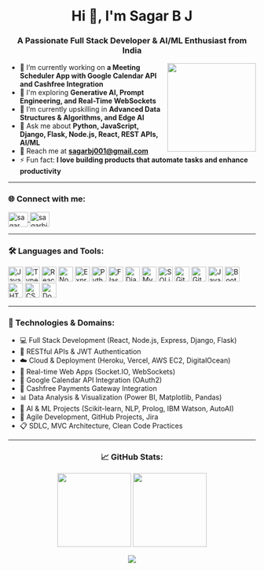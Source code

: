 <h1 align="center">Hi 👋, I'm Sagar B J</h1>
<h3 align="center">A Passionate Full Stack Developer & AI/ML Enthusiast from India</h3>
<img align="right" height="180" src="https://user-images.githubusercontent.com/74038190/235224431-e8c8c12e-6826-47f1-89fb-2ddad83b3abf.gif"  />

- 🔭 I’m currently working on **a Meeting Scheduler App with Google Calendar API and Cashfree Integration**
- 🔬 I'm exploring **Generative AI, Prompt Engineering, and Real-Time WebSockets**
- 🌱 I’m currently upskilling in **Advanced Data Structures & Algorithms, and Edge AI**
- 💬 Ask me about **Python, JavaScript, Django, Flask, Node.js, React, REST APIs, AI/ML**
- 📧 Reach me at **sagarbj001@gmail.com**
- ⚡ Fun fact: **I love building products that automate tasks and enhance productivity**

---

<h3 align="left">🌐 Connect with me:</h3>
<p align="left">
  <a href="https://twitter.com/sagar_bj01" target="blank">
    <img align="center" src="https://raw.githubusercontent.com/rahuldkjain/github-profile-readme-generator/master/src/images/icons/Social/twitter.svg" alt="sagar_bj01" height="30" width="40" />
  </a>
  <a href="https://linkedin.com/in/sagarbj" target="blank">
    <img align="center" src="https://raw.githubusercontent.com/rahuldkjain/github-profile-readme-generator/master/src/images/icons/Social/linked-in-alt.svg" alt="sagarbj" height="30" width="40" />
  </a>
</p>

---

<h3 align="left">🛠️ Languages and Tools:</h3>
<p align="left">
  <img src="https://cdn.jsdelivr.net/gh/devicons/devicon/icons/javascript/javascript-original.svg" height="30" alt="JavaScript" />
  <img src="https://cdn.jsdelivr.net/gh/devicons/devicon/icons/typescript/typescript-original.svg" height="30" alt="TypeScript" />
  <img src="https://cdn.jsdelivr.net/gh/devicons/devicon/icons/react/react-original.svg" height="30" alt="React" />
  <img src="https://cdn.jsdelivr.net/gh/devicons/devicon/icons/nodejs/nodejs-original.svg" height="30" alt="Node.js" />
  <img src="https://cdn.jsdelivr.net/gh/devicons/devicon/icons/express/express-original.svg" height="30" alt="Express" />
  <img src="https://cdn.jsdelivr.net/gh/devicons/devicon/icons/python/python-original.svg" height="30" alt="Python" />
  <img src="https://cdn.jsdelivr.net/gh/devicons/devicon/icons/flask/flask-original.svg" height="30" alt="Flask" />
  <img src="https://cdn.jsdelivr.net/gh/devicons/devicon/icons/django/django-plain.svg" height="30" alt="Django" />
  <img src="https://cdn.jsdelivr.net/gh/devicons/devicon/icons/mysql/mysql-original.svg" height="30" alt="MySQL" />
  <img src="https://cdn.jsdelivr.net/gh/devicons/devicon/icons/sqlite/sqlite-original.svg" height="30" alt="SQLite" />
  <img src="https://cdn.jsdelivr.net/gh/devicons/devicon/icons/git/git-original.svg" height="30" alt="Git" />
  <img src="https://cdn.jsdelivr.net/gh/devicons/devicon/icons/github/github-original.svg" height="30" alt="GitHub" />
  <img src="https://cdn.jsdelivr.net/gh/devicons/devicon/icons/java/java-original.svg" height="30" alt="Java" />
  <img src="https://cdn.jsdelivr.net/gh/devicons/devicon/icons/bootstrap/bootstrap-original.svg" height="30" alt="Bootstrap" />
  <img src="https://cdn.jsdelivr.net/gh/devicons/devicon/icons/html5/html5-original.svg" height="30" alt="HTML5" />
  <img src="https://cdn.jsdelivr.net/gh/devicons/devicon/icons/css3/css3-original.svg" height="30" alt="CSS3" />
  <img src="https://cdn.jsdelivr.net/gh/devicons/devicon/icons/docker/docker-original.svg" height="30" alt="Docker" />
</p>

---

<h3 align="left">🚀 Technologies & Domains:</h3>

- 💻 Full Stack Development (React, Node.js, Express, Django, Flask)  
- 🔐 RESTful APIs & JWT Authentication  
- ☁️ Cloud & Deployment (Heroku, Vercel, AWS EC2, DigitalOcean)  
- 🔄 Real-time Web Apps (Socket.IO, WebSockets)  
- 📆 Google Calendar API Integration (OAuth2)  
- 💸 Cashfree Payments Gateway Integration  
- 📊 Data Analysis & Visualization (Power BI, Matplotlib, Pandas)  
- 🤖 AI & ML Projects (Scikit-learn, NLP, Prolog, IBM Watson, AutoAI)  
- 🔗 Agile Development, GitHub Projects, Jira  
- 📋 SDLC, MVC Architecture, Clean Code Practices  

---

<h3 align="center">📈 GitHub Stats:</h3>
<p align="center">
  <img src="https://github-readme-stats.vercel.app/api?username=sagarbj&show_icons=true&theme=dracula&count_private=true" height="150" />
  <img src="https://github-readme-stats.vercel.app/api/top-langs/?username=sagarbj&layout=compact&theme=dracula" height="150" />
</p>

<p align="center">
  <img src="https://profile-counter.glitch.me/sagarbj/count.svg?" />
</p>
